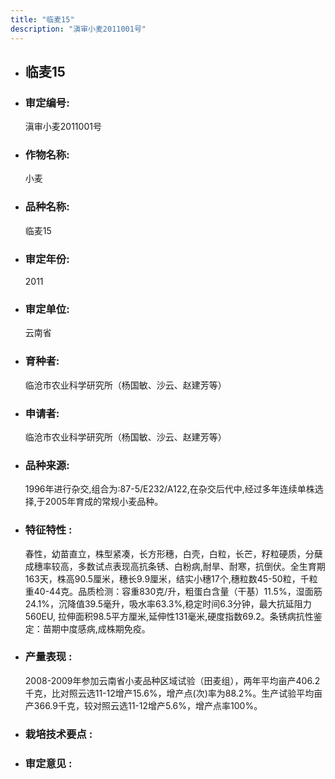 ```yaml
---
title: "临麦15"
description: "滇审小麦2011001号"
---
```

* ## 临麦15
* ###  审定编号:  
   滇审小麦2011001号

*  ### 作物名称:  
   小麦

*   ###  品种名称: 
    临麦15

*   ### 审定年份: 
    2011

*   ### 审定单位:  
    云南省

*   ### 育种者:  
    临沧市农业科学研究所（杨国敏、沙云、赵建芳等）

*   ### 申请者:  
    临沧市农业科学研究所（杨国敏、沙云、赵建芳等）

*   ### 品种来源:  
    1996年进行杂交,组合为:87-5/E232/A122,在杂交后代中,经过多年连续单株选择,于2005年育成的常规小麦品种。

*   ### 特征特性 : 
    春性，幼苗直立，株型紧凑，长方形穗，白壳，白粒，长芒，籽粒硬质，分蘖成穗率较高，多数试点表现高抗条锈、白粉病,耐旱、耐寒，抗倒伏。全生育期163天，株高90.5厘米，穗长9.9厘米，结实小穗17个,穗粒数45-50粒，千粒重40-44克。品质检测：容重830克/升，粗蛋白含量（干基）11.5%，湿面筋24.1%，沉降值39.5毫升，吸水率63.3%,稳定时间6.3分钟，最大抗延阻力560EU, 拉伸面积98.5平方厘米,延伸性131毫米,硬度指数69.2。条锈病抗性鉴定：苗期中度感病,成株期免疫。

*   ### 产量表现 : 
    2008-2009年参加云南省小麦品种区域试验（田麦组），两年平均亩产406.2千克，比对照云选11-12增产15.6%，增产点(次)率为88.2%。生产试验平均亩产366.9千克，较对照云选11-12增产5.6%，增产点率100%。

*   ### 栽培技术要点 : 
    

*   ### 审定意见 : 
    
